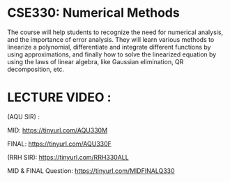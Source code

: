 # CSE330: Numerical Methods

The course will help students to recognize the need for numerical analysis, and the importance of error analysis. They will learn various methods to linearize a polynomial, differentiate and integrate different functions by using approximations, and finally how to solve the linearized equation by using the laws of linear algebra, like Gaussian elimination, QR decomposition, etc.


# LECTURE VIDEO : 

(AQU SIR) :

MID: https://tinyurl.com/AQU330M

FINAL: https://tinyurl.com/AQU330F

(RRH  SIR): https://tinyurl.com/RRH330ALL

MID & FINAL Question: https://tinyurl.com/MIDFINALQ330
